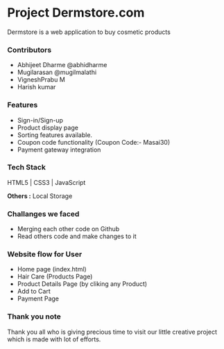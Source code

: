 # Project Dermstore.com

Dermstore is a web application to buy cosmetic products

### Contributors
- Abhijeet Dharme @abhidharme
- Mugilarasan @mugilmalathi
- VigneshPrabu M
- Harish kumar 

### Features
- Sign-in/Sign-up
- Product display page
- Sorting features available. 
- Coupon code functionality (Coupon Code:- Masai30)
- Payment gateway integration


### Tech Stack
HTML5 | CSS3 | JavaScript

**Others :** Local Storage


### Challanges we faced
- Merging each other code on Github
- Read others code and make changes to it

### Website flow for User
- Home page (index.html)
- Hair Care (Products Page)
- Product Details Page (by cliking any Product)
- Add to Cart
- Payment Page

### Thank you note
Thank you all who is giving precious time to visit our little creative project which is made with lot of efforts.




